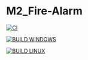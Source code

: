 # M2_Fire-Alarm

[![CI](https://github.com/palaprolu/M2_Fire-Alarm/actions/workflows/CI.yml/badge.svg?branch=main)](https://github.com/palaprolu/M2_Fire-Alarm/actions/workflows/CI.yml)

[![BUILD WINDOWS](https://github.com/palaprolu/M2_Fire-Alarm/actions/workflows/BUILD%20WINDOWS.yml/badge.svg?branch=main)](https://github.com/palaprolu/M2_Fire-Alarm/actions/workflows/BUILD%20WINDOWS.yml)

[![BUILD LINUX](https://github.com/palaprolu/M2_Fire-Alarm/actions/workflows/BUILD%20LINUX.yml/badge.svg?branch=main)](https://github.com/palaprolu/M2_Fire-Alarm/actions/workflows/BUILD%20LINUX.yml)
